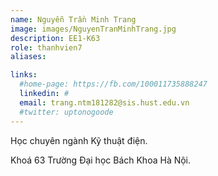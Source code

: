 ```yaml
---
name: Nguyễn Trần Minh Trang
image: images/NguyenTranMinhTrang.jpg
description: EE1-K63
role: thanhvien7
aliases:

links:
  #home-page: https://fb.com/100011735888247
  linkedin: #
  email: trang.ntm181282@sis.hust.edu.vn
  #twitter: uptonogoode
---
```


Học chuyên ngành Kỹ thuật điện.

Khoá 63 Trường Đại học Bách Khoa Hà Nội.
